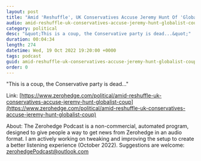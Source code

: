 ```yaml
---
layout: post
title: "Amid 'Reshuffle', UK Conservatives Accuse Jeremy Hunt Of 'Globalist Coup'"
audio: amid-reshuffle-uk-conservatives-accuse-jeremy-hunt-globalist-coup-0
category: political
desc: "&quot;This is a coup, the Conservative party is dead...&quot;"
duration: 00:04:34
length: 274
datetime: Wed, 19 Oct 2022 19:20:00 +0000
tags: podcast
guid: amid-reshuffle-uk-conservatives-accuse-jeremy-hunt-globalist-coup-0
order: 0
---
```

&quot;This is a coup, the Conservative party is dead...&quot;

Link: [https://www.zerohedge.com/political/amid-reshuffle-uk-conservatives-accuse-jeremy-hunt-globalist-coup](https://www.zerohedge.com/political/amid-reshuffle-uk-conservatives-accuse-jeremy-hunt-globalist-coup)

About: The Zerohedge Podcast is a non-commercial, automated program, designed to give people a way to get news from Zerohedge in an audio format.  I am actively working on tweaking and improving the setup to create a better listening experience (October 2022).  Suggestions are welcome: [zerohedgePodcast@outlook.com](mailto:zerohedgePodcast@outlook.com)